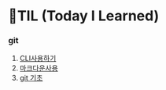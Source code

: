 # **🌱TIL (Today I Learned)**

### **git**

1. [CLI사용하기](./Startcamp/CLI.md)
1. [마크다운사용](Startcamp/마크다운.md)
1. [git 기초](Startcamp/git.md)
